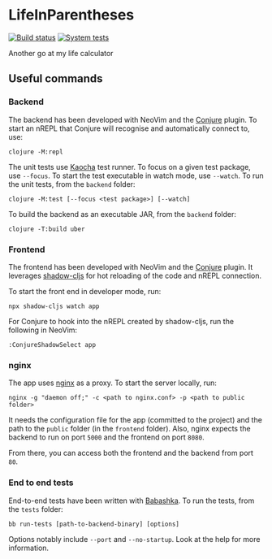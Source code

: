 # LifeInParentheses

[![Build status](https://github.com/belarte/LifeInParentheses/actions/workflows/build.yml/badge.svg?branch=main)](https://github.com/belarte/LifeInParentheses/actions/workflows/build.yml)
[![System tests](https://github.com/belarte/LifeInParentheses/actions/workflows/tests.yml/badge.svg?branch=main)](https://github.com/belarte/LifeInParentheses/actions/workflows/tests.yml)

Another go at my life calculator

## Useful commands

### Backend

The backend has been developed with NeoVim and the [Conjure](https://github.com/Olical/conjure) plugin.
To start an nREPL that Conjure will recognise and automatically connect to, use:

```shell
clojure -M:repl
```

The unit tests use [Kaocha](https://github.com/lambdaisland/kaocha) test runner. To focus on a given test package, use `--focus`.
To start the test executable in watch mode, use `--watch`.
To run the unit tests, from the `backend` folder:

```shell
clojure -M:test [--focus <test package>] [--watch]
```

To build the backend as an executable JAR, from the `backend` folder:

```shell
clojure -T:build uber
```

### Frontend

The frontend has been developed with NeoVim and the [Conjure](https://github.com/Olical/conjure) plugin.
It leverages [shadow-cljs](https://github.com/thheller/shadow-cljs) for hot reloading of the code and nREPL connection.

To start the front end in developer mode, run:

```shell
npx shadow-cljs watch app
```

For Conjure to hook into the nREPL created by shadow-cljs, run the following in NeoVim:

`:ConjureShadowSelect app`

### nginx

The app uses [nginx](https://www.nginx.com/) as a proxy. To start the server locally, run:

```shell
nginx -g "daemon off;" -c <path to nginx.conf> -p <path to public folder>
```

It needs the configuration file for the app (committed to the project)
and the path to the `public` folder (in the `frontend` folder).
Also, nginx expects the backend to run on port `5000` and the frontend on port `8080`.

From there, you can access both the frontend and the backend from port `80`.

### End to end tests

End-to-end tests have been written with [Babashka](https://github.com/babashka/babashka).
To run the tests, from the `tests` folder:

```shell
bb run-tests [path-to-backend-binary] [options]
```

Options notably include `--port` and `--no-startup`. Look at the help for more information.

